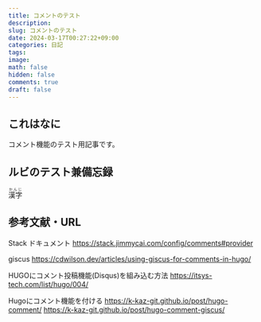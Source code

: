 ```yaml
---
title: コメントのテスト
description:
slug: コメントのテスト
date: 2024-03-17T00:27:22+09:00
categories: 日記
tags:
image:
math: false
hidden: false
comments: true
draft: false
---
```


## これはなに

コメント機能のテスト用記事です。

## ルビのテスト兼備忘録
<ruby>漢字<rp>（</rp><rt>かんじ</rt><rp>）</rp></ruby>

## 参考文献・URL

Stack ドキュメント
https://stack.jimmycai.com/config/comments#provider

giscus
https://cdwilson.dev/articles/using-giscus-for-comments-in-hugo/

HUGOにコメント投稿機能(Disqus)を組み込む方法
https://itsys-tech.com/list/hugo/004/

Hugoにコメント機能を付ける
https://k-kaz-git.github.io/post/hugo-comment/
https://k-kaz-git.github.io/post/hugo-comment-giscus/
